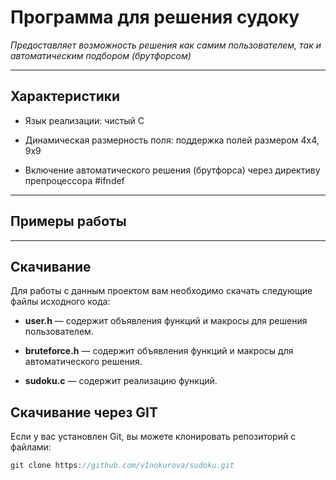 # ****Программа для решения судоку****
*Предоставляет возможность решения как самим пользователем, так и автоматическим подбором (брутфорсом)*

---

## Характеристики
- Язык реализации: чистый C

- Динамическая размерность поля: поддержка полей размером 4x4, 9x9

- Включение автоматического решения (брутфорса) через директиву препроцессора #ifndef

___
## Примеры работы

---
## Скачивание
Для работы с данным проектом вам необходимо скачать следующие файлы исходного кода:

- **user.h** — содержит объявления функций и макросы для решения пользователем.

- **bruteforce.h** — содержит объявления функций и макросы для автоматического решения.

- **sudoku.c** — содержит реализацию функций.

## Скачивание через GIT

Если у вас установлен Git, вы можете клонировать репозиторий с файлами:

```typescript
git clone https://github.com/v1nokurova/sudoku.git
```
 
